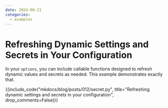 ```yaml
---
date: 2024-06-21
categories:
  - examples
---
```


# Refreshing Dynamic Settings and Secrets in Your Configuration

In your `options`, you can include callable functions designed to refresh dynamic values and secrets as needed. This example demonstrates exactly that.

{{include_code("mkdocs/blog/posts/012/secret.py", title="Refreshing dynamic settings and secrets in your configuration", drop_comments=False)}}

